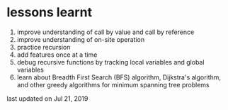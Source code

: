 # lessons learnt

1. improve understanding of call by value and call by reference
2. improve understanding of on-site operation
3. practice recursion
4. add features once at a time
5. debug recursive functions by tracking local variables and global variables
6. learn about Breadth First Search (BFS) algorithm, Dijkstra's algorithm, and other greedy algorithms for minimum spanning tree problems

last updated on Jul 21, 2019

